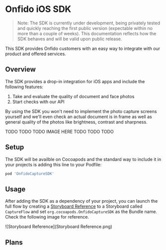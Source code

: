 # Onfido iOS SDK

> Note: The SDK is currently under development, being privately tested and quickly reaching the first public version (expectable within no more than a couple of weeks). This documentation reflects how the SDK behaves and will be valid upon public release.

This SDK provides Onfido customers with an easy way to integrate with our product and offered services.

## Overview

The SDK provides a drop-in integration for iOS apps and include the following features:

1. Take and evaluate the quality of document and face photos
2. Start checks with our API

By using the SDK you won't need to implement the photo capture screens yourself and we'll even check an actual document is in frame as well as general quality of the photos like brightness, contrast and sharpness.

TODO TODO TODO
IMAGE HERE
TODO TODO TODO

## Setup

The SDK will be availble on Cocoapods and the standard way to include it in your projects is adding this line to your Podfile:

```ruby
pod 'OnfidoCaptureSDK'
```

## Usage

After adding the SDK as a dependency of your project, you can launch the full flow by creating a [Storyboard Reference](https://developer.apple.com/library/ios/recipes/xcode_help-IB_storyboard/Chapters/AddSBReference.html) to a Storyboard called `CaptureFlow` and set `org.cocoapods.OnfidoCaptureSDK` as the Bundle name. Check the following image for reference.

![Storyboard Reference](Storyboard Reference.png)

## Plans